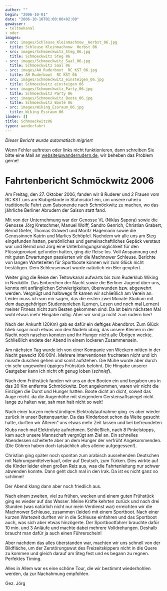 ```yaml
---
author: ""
begin: "2006-10-01"
date: "2006-10-10T01:00:00+02:00"
gewässer:
- teltowkanal
- oder
images:
- src: images/Schleuse_Kleinmachnow__Herbst_06.jpg
  title: Schleuse Kleinmachnow  Herbst 06
- src: images/Schmoeckwitz_Steg_06.jpg
  title: Schmoeckwitz Steg 06
- src: images/Schmoeckwitz_Saal_06.jpg
  title: Schmoeckwitz Saal 06
- src: images/AH_Ruderboot__RC_KST_06.jpg
  title: AH Ruderboot  RC KST 06
- src: images/Schmoeckwitz_einsteigen_06.jpg
  title: Schmoeckwitz einsteigen 06
- src: images/Schmoeckwitz_Party_06.jpg
  title: Schmoeckwitz Party 06
- src: images/Schmoeckwitz_Boote_06.jpg
  title: Schmoeckwitz Boote 06
- src: images/Wiking_Essraum_06.jpg
  title: Wiking Essraum 06
länder: []
title: Schmoeckwitz06
typen: wanderfahrt
---
```



*Dieser Bericht wurde automatisch migriert*

Wenn Fehler auftreten oder links nicht funktionieren, dann schreiben Sie bitte eine Mail an website@wanderrudern.de, wir beheben das Problem gerne!



# Fahrtenbericht Schmöckwitz 2006


Am Freitag, den 27. Oktober 2006, fanden wir 8 Ruderer und 2 Frauen vom RC KST uns am Klubgelände in Stahnsdorf ein, um unsere nahezu traditionelle Fahrt zum Saisonende nach Schmöckwitz zu machen, wo das jährliche Berliner Abrudern der Saison statt fand.

Mit von der Unternehmung war der Genosse VL (Niklas Sapora) sowie die Genosse Jörg Kretschmer, Manuel Wolff, Sandro Genrich, Christian Grabert, Bernd Giefer, Thomas Gräwert und Moritz Hagemann sowie die Genossinnen Katrin und Marlies Schöpfel. Nachdem wir alle uns am Steg eingefunden hatten, persönliches und gemeinschaftliches Gepäck verstaut war und Bernd und Jörg eine Unterbringungsmöglichkeit für den Flüssigproviant gefunden hatten, ging die Reise los. Voll Anspannung und mit guten Erwartungen passierten wir die Machnower Schleuse. Berichte von langen Wartezeiten für Sportboote können wir zum Glück nicht bestätigen. Dem Schleusenwart wurde natürlich ein Bier geopfert.

Weiter ging die Reise den Teltowkanal aufwärts bis zum Ruderklub Wiking in Neukölln. Das Einbrechen der Nacht sowie die Berliner Jugend über uns, konnte mit anfänglichen Schwierigkeiten, überwunden bzw. abgewehrt werden. Vergnügt und halbwegs fit kamen wir schließlich am Verein an. Leider muss ich von mir sagen, das die ersten zwei Monate Studium mit dem dazugehörigen Studentenleben (Lernen, Lesen und noch mal Lernen) meiner Fitness nicht zum Besten gekommen sind. Da ist beim nächsten Mal wohl etwas mehr Hingabe nötig. Aber wir sind ja nicht zum rudern hier!

Nach der Ankunft (20Km) gab es dafür ein deftiges Abendbrot. Zum Glück blieb sogar noch etwas von den Nudeln übrig, das unsere Kleinen in der Nacht noch naschen konnten und ihr Hunger nicht alle Übrigen weckte. Schließlich endete der Abend in einem lockeren Zusammensein.

Am nächsten Tag wurde ich von einer Kompanie von Weckern mitten in der Nacht geweckt (08:00h). Mehrere Interventionen fruchteten nicht und ich musste duschen gehen und somit aufstehen. Die Mühe wurde aber durch ein sehr ungewohnt üppiges Frühstück belohnt. Die Hingabe unserer Gastgeber kann ich nicht oft genug loben (*schnief*).

Nach dem Frühstück fanden wir uns an den Booten ein und begaben uns in das 20 Km entfernte Schmöckwitz. Dort angekommen, waren wir nicht die Einzigen die Durst und Hunger hatten. Boote dicht an dicht, soweit das Auge reicht. da die Augenhöhe mit steigendem Gerstensaftspiegel nicht lange zu halten war, sah man halt nicht so weit!

Nach einer kurzen mehrstündigen Elektrolytaufnahme ging  es aber wieder zurück in unser Bettenquartier. Da das Kinderboot schon da Weite gesucht hatte, durften wir Älteren“ uns etwas mehr Zeit lassen und bei befreundeten Klubs noch mal Elektrolyte aufnehmen. Schließlich, nach 8 Pinkelstopps, kam auch unsere Mannschaft vergnügt am Ziel an. Ein schnelles Abendessen scheiterte aber an dem Hunger der verfrüht Angekommenden. (Die Göhren haben doch tatsächlich alles alleine aufgegessen!).

Christian ging später noch spontan zum arabisch aussehenden Deutschen mit Nahrungsmittelverkauf, oder auf Deutsch, zum Türken. Dies wirkte auf die Kinder leider einen großen Reiz aus, was die Fahrtenleitung nur schwer abwenden konnte. Dann geht doch mal in den Irak. Da ist es nicht ganz so schlimm!

Der Abend klang dann aber noch friedlich aus.

Nach einem zweiten, viel zu frühen, wecken und einem guten Frühstück ging es wieder auf das Wasser. Meine Kräfte kehrten zurück und nach drei Stunden (was natürlich nicht nur mein Verdienst war) erreichten wir die Machnower Schleuse, zusammen (leider) mit einem Sportboot. Nach einer kurzen Wartezeit durften wir in die Schleuse einfahren und das Sportboot auch, was sich aber etwas hinzögerte. Der Sportbootfahrer brauchte dafür 10 min. und 3 Anläufe und machte dabei mehrere Volldrehungen. Deshalb braucht man dafür ja auch einen Führerschein!

Aber nachdem das alles überstanden war, machten wir uns schnell von der Bildfläche, um der Zerstörungswut des Freizeitskippers nicht in die Quere zu kommen und gleich darauf am Steg fest und es begann zu regnen. Perfektes Timing.

Alles in Allem war es eine schöne Tour, die wir bestimmt wiederhohlen werden, da zur Nachahmung empfohlen.

Gez. Jörg
